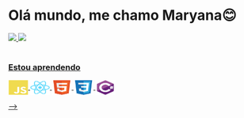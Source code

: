 #   Olá mundo, me chamo Maryana😊
  <div>
  <a href="https://github.com/Mary347124u">
  <img height="180em" src="https://github-readme-stats.vercel.app/api?username=Mary347124u&show_icons=true&theme=dracula&include_all_commits=true&count_private=true"/>
  <img height="180em" src="https://github-readme-stats.vercel.app/api/top-langs/?username=Mary347124&layout=compact&langs_count=16&theme=dracula"/>
</div>
  <div style="display: inline_block"><br>
    <h3>Estou aprendendo</h3>
     <img align="center" alt="Mary-Js" height="30" width="40" src="https://raw.githubusercontent.com/devicons/devicon/master/icons/javascript/javascript-plain.svg">
     <img align="center" alt="Mary-React" height="30" width="40" src="https://raw.githubusercontent.com/devicons/devicon/master/icons/react/react-original.svg">
     <img align="center" alt="Mary-HTML" height="30" width="40" src="https://raw.githubusercontent.com/devicons/devicon/master/icons/html5/html5-original.svg">
     <img align="center" alt="Mary-CSS" height="30" width="40" src="https://raw.githubusercontent.com/devicons/devicon/master/icons/css3/css3-original.svg">
    <img align="center" alt="Mary-Csharp" height="30" width="40" src="https://raw.githubusercontent.com/devicons/devicon/master/icons/csharp/csharp-original.svg">
  </div>


-->
